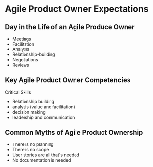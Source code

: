 # Agile Product Owner Expectations

## Day in the Life of an Agile Produce Owner

- Meetings
- Facilitation
- Analysis
- Relationship-building
- Negotiations
- Reviews

## Key Agile Product Owner Competencies

Critical Skills

- Relationship building
- analysis (value and facilitation)
- decision making
- leadership and communication

## Common Myths of Agile Product Ownership

- There is no planning
- There is no scope
- User stories are all that's needed
- No documentation is needed
